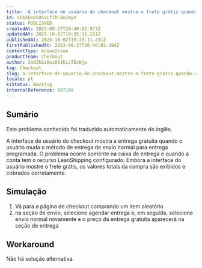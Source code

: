 ```yaml
---
title: 'A interface de usuário do checkout mostra o frete grátis quando o usuário alterna as opções de entrega'
id: 5ibXQuVSU5vLfihL8uImyX
status: PUBLISHED
createdAt: 2023-09-27T20:40:02.973Z
updatedAt: 2023-10-02T19:35:11.231Z
publishedAt: 2023-10-02T19:35:11.231Z
firstPublishedAt: 2023-09-27T20:40:03.494Z
contentType: knownIssue
productTeam: Checkout
author: 2mXZkbi0oi061KicTExNjo
tag: Checkout
slug: a-interface-de-usuario-do-checkout-mostra-o-frete-gratis-quando-o-usuario-alterna-as-opcoes-de-entrega
locale: pt
kiStatus: Backlog
internalReference: 897109
---
```


## Sumário

<div class="alert alert-info">
  <p>Este problema conhecido foi traduzido automaticamente do inglês.</p>
</div>


A interface de usuário do checkout mostra a entrega gratuita quando o usuário muda o método de entrega de envio normal para entrega programada. O problema ocorre somente na caixa de entrega e quando a conta tem o recurso LeanShipping configurado. Embora a interface do usuário mostre o frete grátis, os valores totais da compra são exibidos e cobrados corretamente.

## Simulação



1. Vá para a página de checkout comprando um item aleatório
2. na seção de envio, selecione agendar entrega e, em seguida, selecione envio normal novamente e o preço da entrega gratuita aparecerá na seção de entrega



## Workaround


Não há solução alternativa.




